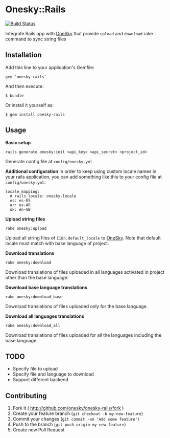 # Onesky::Rails

[![Build Status](https://travis-ci.org/onesky/onesky-rails.svg)](https://travis-ci.org/onesky/onesky-rails)

Integrate Rails app with [OneSky](http://www.oneskyapp.com) that provide `upload` and `download` rake command to sync string files

## Installation

Add this line to your application's Gemfile:

    gem 'onesky-rails'

And then execute:

    $ bundle

Or install it yourself as:

    $ gem install onesky-rails

## Usage

**Basic setup**
```
rails generate onesky:init <api_key> <api_secret> <project_id>
```
Generate config file at `config/onesky.yml`

**Additional configuration**
In order to keep using custom locale names in your rails application, you can add something like this to your config file at `config/onesky.yml`:

```
locale_mapping:
  # rails_locale: onesky-locale
  es: es-ES
  ar: es-AR
  uk: en-GB
```

**Upload string files**
```
rake onesky:upload
```
Upload all string files of `I18n.default_locale` to [OneSky](http://www.oneskyapp.com). Note that default locale must match with base language of project.

**Download translations**
```
rake onesky:download
```
Download translations of files uploaded in all languages activated in project other than the base language.

**Download base language translations**
```
rake onesky:download_base
```
Download translations of files uploaded only for the base language.

**Download all languages translations**
```
rake onesky:download_all
```
Download translations of files uploaded for all the languages including the base language.


## TODO
- Specify file to upload
- Specify file and language to download
- Support different backend

## Contributing

1. Fork it ( http://github.com/onesky/onesky-rails/fork )
2. Create your feature branch (`git checkout -b my-new-feature`)
3. Commit your changes (`git commit -am 'Add some feature'`)
4. Push to the branch (`git push origin my-new-feature`)
5. Create new Pull Request
